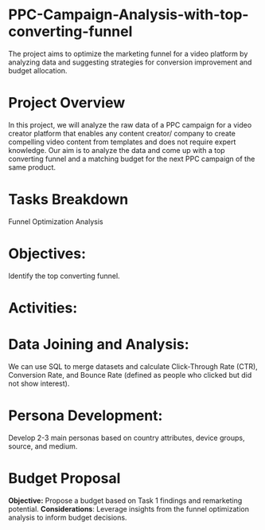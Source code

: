 # PPC-Campaign-Analysis-with-top-converting-funnel
The project aims to optimize the marketing funnel for a video platform by analyzing data and suggesting strategies for conversion improvement and budget allocation.
</br>


# Project Overview
In this project, we will analyze the raw data of a PPC campaign for a video creator platform that enables any content creator/ company to create compelling video content from templates and does not require expert knowledge. Our aim is to analyze the data and come up with a top converting funnel and a matching budget for the next PPC campaign of the same product. 
</br>


# Tasks Breakdown
Funnel Optimization Analysis
</br>

# **Objectives:** 
Identify the top converting funnel.
</br>
# Activities:
# Data Joining and Analysis:
We can use SQL to merge datasets and calculate Click-Through Rate (CTR), Conversion Rate, and Bounce Rate (defined as people who clicked but did not show interest).

# Persona Development:
Develop 2-3 main personas based on country attributes, device groups, source, and medium.
# Budget Proposal
**Objective:** Propose a budget based on Task 1 findings and remarketing potential.
**Considerations**: Leverage insights from the funnel optimization analysis to inform budget decisions.
